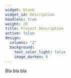 ```yaml
---
widget: blank
widget_id: Description
headless: true
weight: 20
title: Project Description
active: false
design:
  columns: "2"
  background:
    text_color_light: false
    image_darken: 0
---
```

Bla bla bla